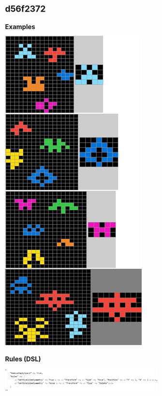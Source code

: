 # d56f2372

## Examples

![ARC examples for d56f2372](examples.png?raw=true)

## Rules (DSL)

![DSL rules for d56f2372](rules.png?raw=true)

